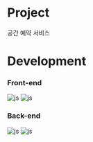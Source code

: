 # Project
 공간 예약 서비스



# Development

### Front-end

![js](https://img.shields.io/badge/HTML5-E34F26?style=for-the-badge&logo=HTML5&logoColor=white)
![js](https://img.shields.io/badge/JavaScript-F7DF1E?style=for-the-badge&logo=JavaScript&logoColor=white)




### Back-end
![js](https://img.shields.io/badge/SpringBoot-6DB33F?style=for-the-badge&logo=JavaScript&logoColor=white)
![js](https://img.shields.io/badge/JavaScript-F7DF1E?style=for-the-badge&logo=SpringBoot&logoColor=white)
